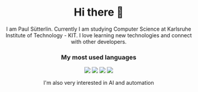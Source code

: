 <h1 align="center">
Hi there 👋
</h1>

<p align="center">
I am Paul Sütterlin. Currently I am studying Computer Science at Karlsruhe Institute of Technology - KIT. I love learning new technologies and connect with other developers.
</p>

<h3 align="center">
  My most used languages
</h3>
<div align="center">
  <img src="https://img.shields.io/badge/-CSHARP-239120?style=for-the-badge&logo=C%20Sharp&logoColor=36d132&labelColor=282828"/>
  <img src="https://img.shields.io/badge/-JavaScript-F7DF1E?style=for-the-badge&logo=JavaScript&logoColor=f9e756&labelColor=282828"/>
  <img src="https://img.shields.io/badge/-Python-3776AB?style=for-the-badge&logo=Python&logoColor=5d99cb&labelColor=282828"/>
  <img src="https://img.shields.io/badge/-php-777BB4?style=for-the-badge&logo=PHP&logoColor=999cc6&labelColor=282828"/>
</div>

<p align="center">
  I'm also very interested in AI and automation
</p>
